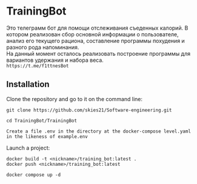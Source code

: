 # TrainingBot
Это телеграмм бот для помощи отслеживания съеденных калорий. В котором реализован сбор основной информации о пользователе, анализ его текущего рациона, составление программы похудения и разного рода напоминания.  
На данный момент осталось реализовать построение программы для вариантов удержания и набора веса.  
`https://t.me/f1ttnesBot`

## Installation

Clone the repository and go to it on the command line:

```
git clone https://github.com/skies21/Software-engineering.git
```

```
cd TrainingBot/TrainingBot
```

`Create a file .env in the directory at the docker-compose level.yaml in the likeness of example.env`  

Launch a project:

```
docker build -t <nickname>/training_bot:latest .  
docker push <nickname>/training_bot:latest  

docker compose up -d
```
